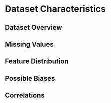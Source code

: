 # Dataset Characteristics

## Dataset Overview


## Missing Values

## Feature Distribution

## Possible Biases

## Correlations
